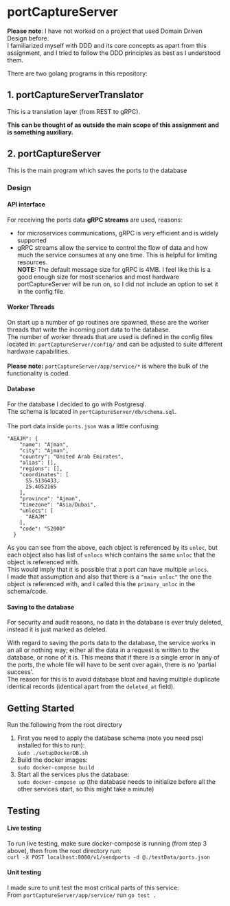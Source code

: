 # portCaptureServer

**Please note**: I have not worked on a project that used Domain Driven Design before. </br>I familiarized myself with DDD and its core concepts as apart from this
assignment, and I tried to follow the DDD principles as best as I understood them.</br>

There are two golang programs in this repository:

## 1. portCaptureServerTranslator
This is a translation layer (from REST to gRPC).

**This can be thought of as outside the main scope of this assignment and is something auxiliary.**

## 2. portCaptureServer
This is the main program which saves the ports to the database<br>

### Design

#### API interface
For receiving the ports data **gRPC streams** are used, reasons:
- for microservices communications, gRPC is very efficient and is widely supported
- gRPC streams allow the service to control the flow of data and how much the service consumes at any one time. This is helpful for limiting resources.</br>**NOTE:** The default message size for gRPC is 4MB. I feel like this is a good enough size for most scenarios and most hardware portCaptureServer will be run on, so I did not include an option to set it in the config file.

#### Worker Threads
On start up a number of go routines are spawned, these are the worker threads that write the incoming port data to the database.
</br>
The number of worker threads that are used is defined in the config files located in: `portCaptureServer/config/` 
and can be adjusted to suite different hardware capabilities.
</br></br>
**Please note:** `portCaptureServer/app/service/*` is where the bulk of the functionality is coded.

#### Database
For the database I decided to go with Postgresql.</br>
The schema is located in `portCaptureServer/db/schema.sql`.
</br></br>
The port data inside `ports.json` was a little confusing:
```
"AEAJM": {
    "name": "Ajman",
    "city": "Ajman",
    "country": "United Arab Emirates",
    "alias": [],
    "regions": [],
    "coordinates": [
      55.5136433,
      25.4052165
    ],
    "province": "Ajman",
    "timezone": "Asia/Dubai",
    "unlocs": [
      "AEAJM"
    ],
    "code": "52000"
  }
```

As you can see from the above, each object is referenced by its `unloc`, but each object also has list of `unlocs` which contains the same `unloc` that the object is referenced with.</br>
This would imply that it is possible that a port can have multiple `unlocs`. 
</br>I made that assumption and also that there is a `"main unloc"` the one the object is referenced with, and I called this the `primary_unloc` in the schema/code. 
#### Saving to the database
For security and audit reasons, no data in the database is ever truly deleted, instead it is just marked as deleted.</br>

With regard to saving the ports data to the database, the service works in an all or nothing way; either all the data in a request is written to the database, or none of it is.
This means that if there is a single error in any of the ports, the whole file will have to be sent over again, there is no 'partial success'.</br>
The reason for this is to avoid database bloat and having multiple duplicate identical records (identical apart from the `deleted_at` field).

## Getting Started
Run the following from the root directory
1. First you need to apply the database schema (note you need psql installed for this to run):</br>
`sudo ./setupDockerDB.sh`
2. Build the docker images:</br>
`sudo docker-compose build`
3. Start all the services plus the database:</br>
`sudo docker-compose up` (the database needs to initialize before all the other services start, so this might take a minute)


## Testing
#### Live testing
To run live testing, make sure docker-compose is running (from step 3 above), then from the root directory run:</br> `curl -X POST localhost:8080/v1/sendports -d @./testData/ports.json`
#### Unit testing
I made sure to unit test the most critical parts of this service:</br>
From `portCaptureServer/app/service/` run `go test .`
